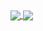<a href="https://github.com/Bas950">
  <img align="center" src="https://github-readme-stats.vercel.app/api?username=Bas950&count_private=true&hide_border=true&show_icons=true&theme=dark" />
</a>
<a href="https://github.com/Bas950">
  <img align="center" src="https://github-readme-stats.vercel.app/api/top-langs/?username=Bas950&hide_border=true&show_icons=true&theme=dark" />
</a>
